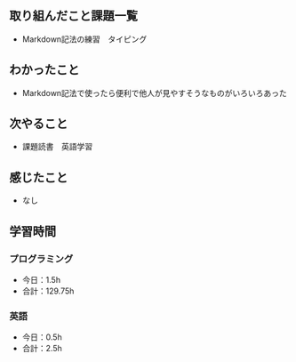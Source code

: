 ## 取り組んだこと課題一覧
- Markdown記法の練習　タイピング
## わかったこと
- Markdown記法で使ったら便利で他人が見やすそうなものがいろいろあった
## 次やること
- 課題読書　英語学習
## 感じたこと
- なし
## 学習時間
### プログラミング
- 今日：1.5h
- 合計：129.75h
### 英語
- 今日：0.5h
- 合計：2.5h